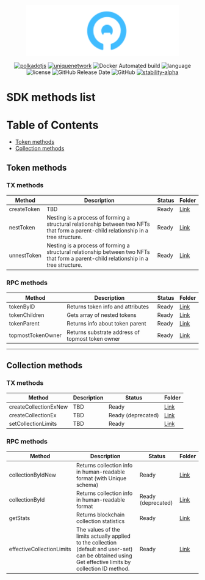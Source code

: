 <div align="center">
    <img width="400px" src="../../../doc/logo-white.svg" alt="Unique Network">

[![polkadotjs](https://img.shields.io/badge/polkadot-js-orange?style=flat-square)](https://polkadot.js.org)
[![uniquenetwork](https://img.shields.io/badge/unique-network-blue?style=flat-square)](https://unique.network/)
![Docker Automated build](https://img.shields.io/docker/cloud/automated/uniquenetwork/web?style=flat-square)
![language](https://img.shields.io/github/languages/top/uniquenetwork/unique-sdk?style=flat-square)
![license](https://img.shields.io/badge/License-Apache%202.0-blue?logo=apache&style=flat-square)
![GitHub Release Date](https://img.shields.io/github/release-date/uniquenetwork/unique-sdk?style=flat-square)
![GitHub](https://img.shields.io/github/v/tag/uniquenetwork/unique-sdk?style=flat-square)
[![stability-alpha](https://img.shields.io/badge/stability-alpha-f4d03f.svg)](https://github.com/mkenney/software-guides/blob/master/STABILITY-BADGES.md#alpha)
</div>

# SDK methods list

# Table of Contents

- [Token methods](#token-methods)
- [Collection methods](#collection-methods)



## Token methods

### TX methods
| Method                      | Description                                                                                                                           | Status | Folder                         |
|-----------------------------|---------------------------------------------------------------------------------------------------------------------------------------|--------|--------------------------------|
| createToken                 | TBD                                                                                                                                   | Ready  | [Link](./methods/create-token) |
| nestToken                   | Nesting is a process of forming a structural relationship between two NFTs that form a parent-child relationship in a tree structure. | Ready  | [Link](./methods/nest-token)   |
| unnestToken                 | Nesting is a process of forming a structural relationship between two NFTs that form a parent-child relationship in a tree structure. | Ready  | [Link](./methods/unnest-token) |

### RPC methods
| Method              | Description                                      | Status | Folder                                |
|---------------------|--------------------------------------------------|--------|---------------------------------------|
| tokenByID           | Returns token info and attributes                | Ready  | [Link](./methods/token-by-id)         | 
| tokenChildren       | Gets array of nested tokens                      | Ready  | [Link](./methods/token-children)      | 
| tokenParent         | Returns info about token parent                  | Ready  | [Link](./methods/token-parent)        |
| topmostTokenOwner   | Returns substrate address of topmost token owner | Ready  | [Link](./methods/topmost-token-owner) |

---

## Collection methods

### TX methods

| Method                     | Description | Status             | Folder                                     |
|----------------------------|-------------|--------------------|--------------------------------------------|
| createCollectionExNew      | TBD         | Ready              | [Link](./methods/create-collection-ex-new) |
| createCollectionEx         | TBD         | Ready (deprecated) | [Link](./methods/create-collection-ex)     |
| setCollectionLimits        | TBD         | Ready              | [Link](./methods/set-collection-limits)    |


### RPC methods
| Method                    | Description                                                                                                                                            | Status             | Folder                                        |
|---------------------------|--------------------------------------------------------------------------------------------------------------------------------------------------------|--------------------|-----------------------------------------------|
| collectionByIdNew         | Returns collection info in human-readable format (with Unique schema)                                                                                  | Ready              | [Link](./methods/collection-by-id-new)        |
| collectionById            | Returns collection info in human-readable format                                                                                                       | Ready (deprecated) | [Link](./methods/collection-by-id)            |
| getStats                  | Returns blockchain collection statistics                                                                                                               | Ready              | [Link](./methods/get-stats)                   |
| effectiveCollectionLimits | The values of the limits actually applied to the collection (default and user-set) can be obtained using Get effective limits by collection ID method. | Ready              | [Link](./methods/effective-collection-limits) |

